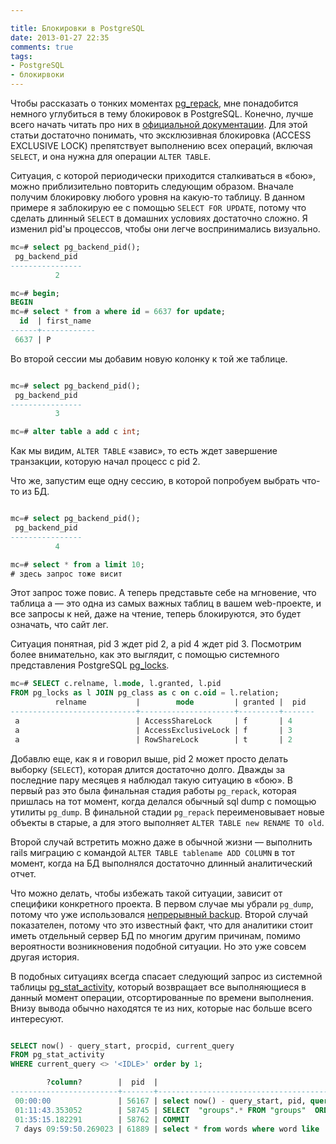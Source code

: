 ```yaml
---

title: Блокировки в PostgreSQL
date: 2013-01-27 22:35
comments: true
tags:
- PostgreSQL
- блокирвоки
---
```


Чтобы рассказать о тонких моментах [pg_repack](/blog/2013/01/09/fix-db-on-fly/), мне понадобится немного углубиться в
тему блокировок в PostgreSQL. Конечно, лучше всего начать читать про них в [официальной
документации](http://www.postgresql.org/docs/9.1/static/explicit-locking.html). Для этой статьи достаточно понимать, что
эксклюзивная блокировка (ACCESS EXCLUSIVE LOCK) препятствует выполнению всех операций, включая `SELECT`, и она нужна для операции 
`ALTER TABLE`.

<!-- more -->

Ситуация, с которой периодически приходится сталкиваться в «бою», можно приблизительно повторить следующим образом.
Вначале получим блокировку любого уровня на какую-то таблицу. В данном примере я заблокирую ее с помощью `SELECT FOR
UPDATE`, потому что сделать длинный `SELECT` в домашних условиях достаточно сложно. Я изменил pid'ы процессов, чтобы они
легче воспринимались визуально.

```sql
mc=# select pg_backend_pid();
 pg_backend_pid
----------------
          2

mc=# begin;
BEGIN
mc=# select * from a where id = 6637 for update;
  id  | first_name
------+------------
 6637 | Р

```

Во второй сессии мы добавим новую колонку к той же таблице.

```sql

mc=# select pg_backend_pid();
 pg_backend_pid
----------------
          3

mc=# alter table a add c int;

```

Как мы видим, `ALTER TABLE` «завис», то есть ждет завершение транзакции, которую начал процесс с pid 2.

Что же, запустим еще одну сессию, в которой попробуем выбрать что-то из БД.

```sql

mc=# select pg_backend_pid();
 pg_backend_pid
----------------
          4

mc=# select * from a limit 10;
# здесь запрос тоже висит
```

Этот запрос тоже повис. А теперь представьте себе на мгновение, что таблица a — это одна из самых важных таблиц в вашем
web-проекте, и все запросы к ней, даже на чтение, теперь блокируются, это будет означать, что сайт лег.

Ситуация понятная, pid 3 ждет pid 2, а pid 4 ждет pid 3. Посмотрим более внимательно, как это выглядит,
с помощью системного представления PostgreSQL [pg_locks](http://www.postgresql.org/docs/9.1/static/view-pg-locks.html).

```sql
mc=# SELECT c.relname, l.mode, l.granted, l.pid
FROM pg_locks as l JOIN pg_class as c on c.oid = l.relation;
          relname           |        mode         | granted |  pid
----------------------------+---------------------+---------+-------
 a                          | AccessShareLock     | f       | 4
 a                          | AccessExclusiveLock | f       | 3
 a                          | RowShareLock        | t       | 2

```

Добавлю еще, как я и говорил выше, pid 2 может просто делать выборку (`SELECT`), которая длится достаточно долго. Дважды
за последние пару месяцев я наблюдал такую ситуацию в «бою». В первый раз это была финальная стадия работы `pg_repack`,
которая пришлась на тот момент, когда делался обычный sql dump с помощью утилиты `pg_dump`. В финальной стадии
`pg_repack` переименовывает новые объекты в старые, а для этого выполняет `ALTER TABLE new RENAME TO old`.

Второй случай встретить можно даже в обычной жизни — выполнить rails миграцию с командой `ALTER TABLE tablename ADD COLUMN`
в тот момент, когда на БД выполнялся достаточно длинный аналитический отчет.

Что можно делать, чтобы избежать такой ситуации, зависит от специфики конкретного проекта. В первом случае мы убрали
`pg_dump`, потому что уже использовался [непрерывный backup](/blog/2012/07/27/backup/). Второй случай показателен,
потому что это известный факт, что для аналитики стоит иметь отдельный сервер БД по многим другим причинам, помимо вероятности 
возникновения подобной ситуации. Но это уже совсем другая история.

В подобных ситуациях всегда спасает следующий запрос из системной таблицы
[pg\_stat\_activity](http://www.postgresql.org/docs/9.1/static/monitoring-stats.html), который возвращает все
выполняющиеся в данный момент операции, отсортированные по времени выполнения. Внизу вывода обычно находятся те из них,
которые нас больше всего интересуют.

```sql

SELECT now() - query_start, procpid, current_query
FROM pg_stat_activity 
WHERE current_query <> '<IDLE>' order by 1;

        ?column?        |  pid  |                                              query
------------------------+-------+--------------------------------------------------------------------------------------------------
 00:00:00               | 56167 | select now() - query_start, pid, query from pg_stat_activity where query <> '<IDLE>' order by 1;
 01:11:43.353052        | 58745 | SELECT  "groups".* FROM "groups"  ORDER BY id DESC LIMIT 10
 01:35:15.182291        | 58762 | COMMIT
 7 days 09:59:50.269023 | 61889 | select * from words where word like 'а';

```
